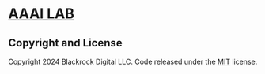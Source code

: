 # [AAAI LAB](http://traffic-signal-control.github.io)



## Copyright and License

Copyright 2024 Blackrock Digital LLC. Code released under the [MIT](https://github.com/BlackrockDigital/startbootstrap-stylish-portfolio/blob/gh-pages/LICENSE) license.

